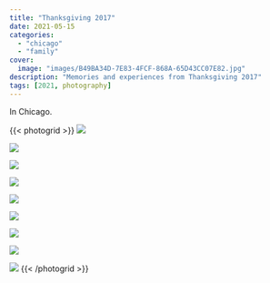 ```yaml
---
title: "Thanksgiving 2017"
date: 2021-05-15
categories:
  - "chicago"
  - "family"
cover:
  image: "images/B49BA34D-7E83-4FCF-868A-65D43CC07E82.jpg"
description: "Memories and experiences from Thanksgiving 2017"
tags: [2021, photography]
---
```


In Chicago.

{{< photogrid >}}
![](images/T23274.jpg)

![](images/T23266.jpg)

![](images/IMG_2192.jpg)

![](images/C1DDBD5A-A635-4CE8-8A3B-A30FA6FE5E54_4.jpg)

![](images/PB240271.jpg)

![](images/6B2D127A-881F-4E36-B266-93349F0D2C6A_4.jpg)

![](images/IMG_2196.jpg)

![](images/B49BA34D-7E83-4FCF-868A-65D43CC07E82.jpg)

![](images/491DF1F1-685C-466F-90F6-EA6CC3EFB0E2.jpg)
{{< /photogrid >}}
